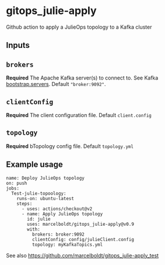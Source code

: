 # gitops_julie-apply
Github action to apply a JulieOps topology to a Kafka cluster

## Inputs

## `brokers`

**Required** The Apache Kafka server(s) to connect
to. See Kafka [bootstrap.servers](https://kafka.apache.org/documentation/#producerconfigs_bootstrap).
Default `"broker:9092"`.

## `clientConfig`

**Required** The client configuration file. Default `client.config`


## `topology`

**Required** bTopology config file. Default `topology.yml`


## Example usage

```aidl
name: Deploy JulieOps topology
on: push
jobs:
  Test-julie-topoology:
    runs-on: ubuntu-latest
    steps:
      - uses: actions/checkout@v2
      - name: Apply JulieOps topology
        id: julie
        uses: marcelboldt/gitops_julie-apply@v0.9
        with:
          brokers: broker:9092
          clientConfig: config/julieClient.config
          topology: myKafkaTopics.yml
```

See also https://github.com/marcelboldt/gitops_julie-apply_test
